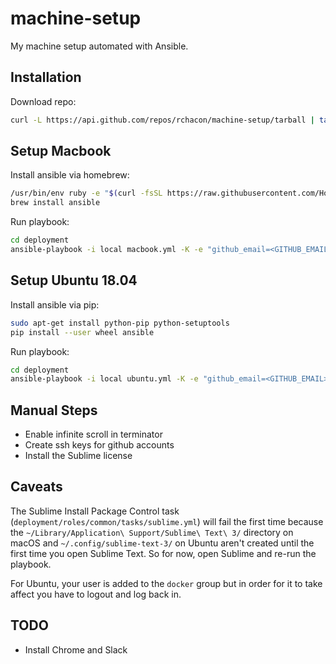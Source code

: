 # machine-setup

My machine setup automated with Ansible.

## Installation

Download repo:
```bash
curl -L https://api.github.com/repos/rchacon/machine-setup/tarball | tar xz
```

## Setup Macbook

Install ansible via homebrew:
```bash
/usr/bin/env ruby -e "$(curl -fsSL https://raw.githubusercontent.com/Homebrew/install/master/install)"
brew install ansible
```

Run playbook:
```bash
cd deployment
ansible-playbook -i local macbook.yml -K -e "github_email=<GITHUB_EMAIL>"
```

## Setup Ubuntu 18.04

Install ansible via pip:
```bash
sudo apt-get install python-pip python-setuptools
pip install --user wheel ansible
```

Run playbook:
```bash
cd deployment
ansible-playbook -i local ubuntu.yml -K -e "github_email=<GITHUB_EMAIL>"
```

## Manual Steps

- Enable infinite scroll in terminator
- Create ssh keys for github accounts
- Install the Sublime license

## Caveats

The Sublime Install Package Control task (`deployment/roles/common/tasks/sublime.yml`) will fail the first time because the `~/Library/Application\ Support/Sublime\ Text\ 3/` directory on macOS and `~/.config/sublime-text-3/` on Ubuntu aren't created until the first time you open Sublime Text. So for now, open Sublime and re-run the playbook.

For Ubuntu, your user is added to the `docker` group but in order for it to take affect you have to logout and log back in.

## TODO

- Install Chrome and Slack
